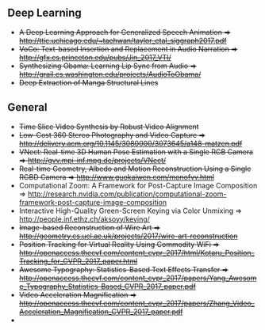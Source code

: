 ## Deep Learning
* ~~A Deep Learning Approach for Generalized Speech Animation => http://ttic.uchicago.edu/~taehwan/taylor_etal_siggraph2017.pdf~~
* ~~VoCo: Text-based Insertion and Replacement in Audio Narration => http://gfx.cs.princeton.edu/pubs/Jin_2017_VTI/~~
* ~~Synthesizing Obama: Learning Lip Sync from Audio => http://grail.cs.washington.edu/projects/AudioToObama/~~
* ~~Deep Extraction of Manga Structural Lines~~


## General
* ~~Time Slice Video Synthesis by Robust Video Alignment~~
* ~~Low-Cost 360 Stereo Photography and Video Capture => http://delivery.acm.org/10.1145/3080000/3073645/a148-matzen.pdf~~
* ~~VNect: Real-time 3D Human Pose Estimation with a Single RGB Camera => http://gvv.mpi-inf.mpg.de/projects/VNect/~~
* ~~Real-time Geometry, Albedo and Motion Reconstruction Using a Single RGBD Camera => http://www.guokaiwen.com/monofvv.html~~
* Computational Zoom: A Framework for Post-Capture Image Composition => http://research.nvidia.com/publication/computational-zoom-framework-post-capture-image-composition
* Interactive High-Quality Green-Screen Keying via Color Unmixing => http://people.inf.ethz.ch/aksoyy/keying/
* ~~Image-based Reconstruction of Wire Art => http://geometry.cs.ucl.ac.uk/projects/2017/wire-art-reconstruction~~
* ~~Position Tracking for Virtual Reality Using Commodity WiFi => http://openaccess.thecvf.com/content_cvpr_2017/html/Kotaru_Position_Tracking_for_CVPR_2017_paper.html~~
* ~~Awesome Typography: Statistics-Based Text Effects Transfer => http://openaccess.thecvf.com/content_cvpr_2017/papers/Yang_Awesome_Typography_Statistics-Based_CVPR_2017_paper.pdf~~
* ~~Video Acceleration Magnification => http://openaccess.thecvf.com/content_cvpr_2017/papers/Zhang_Video_Acceleration_Magnification_CVPR_2017_paper.pdf~~
* 

